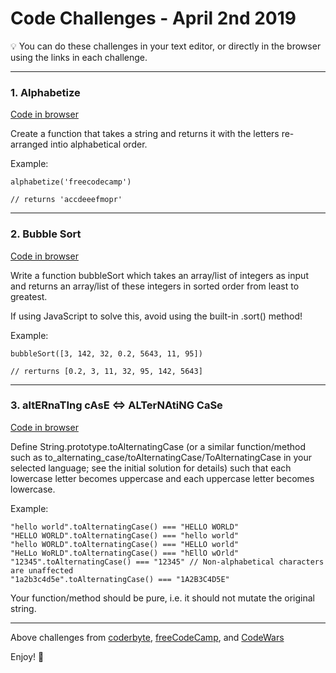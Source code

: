 # Code Challenges - April 2nd 2019
💡 You can do these challenges in your text editor, or directly in the browser using the links in each challenge.
***

### 1. Alphabetize
[Code in browser](https://www.coderbyte.com/language/Alphabet%20Soup)

Create a function that takes a string and returns it with the letters re-arranged intio alphabetical order. 

Example: 
``` 
alphabetize('freecodecamp')

// returns 'accdeeefmopr'
```
***
### 2. Bubble Sort
[Code in browser](https://learn.freecodecamp.org/coding-interview-prep/algorithms/implement-bubble-sort/)

Write a function bubbleSort which takes an array/list of integers as input and returns an array/list of these integers in sorted order from least to greatest. 

If using JavaScript to solve this, avoid using the built-in .sort() method!

Example: 
```
bubbleSort([3, 142, 32, 0.2, 5643, 11, 95])

// rerturns [0.2, 3, 11, 32, 95, 142, 5643]
```
***
### 3. altERnaTIng cAsE <=> ALTerNAtiNG CaSe
[Code in browser](https://www.codewars.com/kata/56efc695740d30f963000557)

Define String.prototype.toAlternatingCase (or a similar function/method such as to_alternating_case/toAlternatingCase/ToAlternatingCase in your selected language; see the initial solution for details) such that each lowercase letter becomes uppercase and each uppercase letter becomes lowercase. 

Example:
```
"hello world".toAlternatingCase() === "HELLO WORLD"
"HELLO WORLD".toAlternatingCase() === "hello world"
"hello WORLD".toAlternatingCase() === "HELLO world"
"HeLLo WoRLD".toAlternatingCase() === "hEllO wOrld"
"12345".toAlternatingCase() === "12345" // Non-alphabetical characters are unaffected
"1a2b3c4d5e".toAlternatingCase() === "1A2B3C4D5E"
```

Your function/method should be pure, i.e. it should not mutate the original string.

***

Above challenges from [coderbyte](https://www.coderbyte.com/language/Alphabet%20Soup), [freeCodeCamp](https://learn.freecodecamp.org/coding-interview-prep/algorithms/implement-bubble-sort/), and [CodeWars](https://www.codewars.com/kata/56efc695740d30f963000557)

Enjoy! 👾

